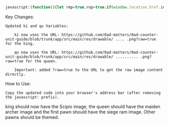 

```js
javascript:(function(){let rmp=true,rop=true;if(window.location.href.includes('chess.com')){const s=document.createElement('style');s.innerHTML='.highlight{background-color:red!important;opacity:1!important}';document.head.appendChild(s)}else{if(document.querySelector('cg-board')){function a(e,t,c){if(!e||!e.classList.contains(c))return;e.classList.remove('black','white',c);e.style.background=t;e.style.backgroundSize='cover';const b=e.style.backgroundImage;if(b&&b.includes('https://lichess1.org/assets/_KA7qyN/piece/')){console.log(`Piece loaded for ${e.classList.value} with ${t}`)}else{console.log(`Piece fail ${e.classList.value} with ${t}`);setTimeout(()=>a(e,t,c),100)}}function p(e,c,t){if(!e)return;e.forEach((el,i)=>{const s=i%t.length;const u=`url(https://lichess1.org/assets/_KA7qyN/piece/${t[s]}/${c[0]}P.svg)`;a(el,u,c)})}function f(){let m,pcs={black:{pawns:[],king:null,queen:null},white:{pawns:[],king:null,queen:null}},ki='url(https://github.com/0ad-matters/0ad-counter-unit-guide/blob/trunk/app/src/main/res/drawable/rome_hero_scipio.png?raw=true)',qu='url(https://github.com/0ad-matters/0ad-counter-unit-guide/blob/trunk/app/src/main/res/drawable/brit_hero_boudicca.png?raw=true)',ram='url(https://github.com/0ad-matters/0ad-counter-unit-guide/blob/trunk/app/src/main/res/drawable/athen_siege_ram.png?raw=true)';let l=document.querySelector('.puzzle__feedback.play');if(l){let i=l.querySelector('.instruction em');if(i){if(i.textContent.includes('black'))m='black';else if(i.textContent.includes('white'))m='white'}if(m){pcs[m].king=document.querySelector(`.${m}.king`);pcs[m].queen=document.querySelector(`.${m}.queen`)}}if(!m){let b=document.querySelector('.cg-wrap');if(b){m=b.classList.contains('orientation-black')?'black':'white';console.log("Player:",m);pcs[m].king=document.querySelector(`.${m}.king`);pcs[m].queen=document.querySelector(`.${m}.queen`)}}if(m){pcs[m].pawns=document.querySelectorAll(`.${m}.pawn`);const om=m==='black'?'white':'black';pcs[om].pawns=document.querySelectorAll(`.${om}.pawn`);if(pcs[m].king){a(pcs[m].king,ki,m)}if(pcs[m].queen){a(pcs[m].queen,qu,m)}const sty=["cburnett","merida","alpha","chessnut","chess7","reillycraig","companion","riohacha","kosal","le%20Zigzag","fantasy","spatial","celtic","california","caliente","pixel","maestro","fresca","cardinal","gioco","tatiana","staunty","cooke","monarchy","governor","dubrovny","icpieces","mpchess","kiwen-suwi","horsey","anarcandy","shapes","letter","disguised"];if(rmp){const firstPawn=Array.from(pcs[m].pawns)[0];if(firstPawn){a(firstPawn,ram,m)};p(Array.from(pcs[m].pawns).slice(1),m,sty)}if(rop){p(Array.from(pcs[om].pawns),om,sty)}}}function b(){const p=document.querySelector('.puzzle__side__user__rating'),g=document.querySelector('.game__meta__infos');if((p&&p.querySelector('strong'))||(g&&g.querySelector('.setup')&&g.querySelector('.setup').textContent.includes('Rated'))){if(p&&p.querySelector('strong'))document.querySelector('.puzzle__side__user').style.backgroundColor='#0B3B0B';else%20document.querySelector('main.round').style.backgroundColor='#0B3B0B'}}function%20h(){const%20l=document.querySelectorAll('.last-move');l.forEach(el=>{if(el&&!el.style.cssText.includes('box-shadow')){el.style.cssText+='box-shadow:0%200%2015px%20rgba(0,0,0,0.7);outline:5px%20solid%20black;background-image:linear-gradient(to%20bottom,rgba(255,255,0,0.5),rgba(255,255,0,0.2))'}})}f();b();const%20t=setInterval(function(){h();f();b()},2000);const%20an=document.querySelectorAll('#puzzle-toggle-autonext,label[for="puzzle-toggle-autonext"]');an.forEach(el=>el.remove())}else%20window.location.href='https://lichess.org/training'}})()


```

Key Changes:

    Updated ki and qu Variables:

        ki now uses the URL: https://github.com/0ad-matters/0ad-counter-unit-guide/blob/trunk/app/src/main/res/drawable/ .... .png?raw=true for the king.

        qu now uses the URL: https://github.com/0ad-matters/0ad-counter-unit-guide/blob/trunk/app/src/main/res/drawable/ .......... .png?raw=true for the queen.

        Important: added ?raw=true to the URL to get the raw image content directly.

How to Use:

    Copy the updated code into your browser's address bar (after removing the javascript: prefix).

king should now have the Scipio image, the queen should have the maiden archer image and the first pawn should have the siege ram image. Other pawns should be themed.
